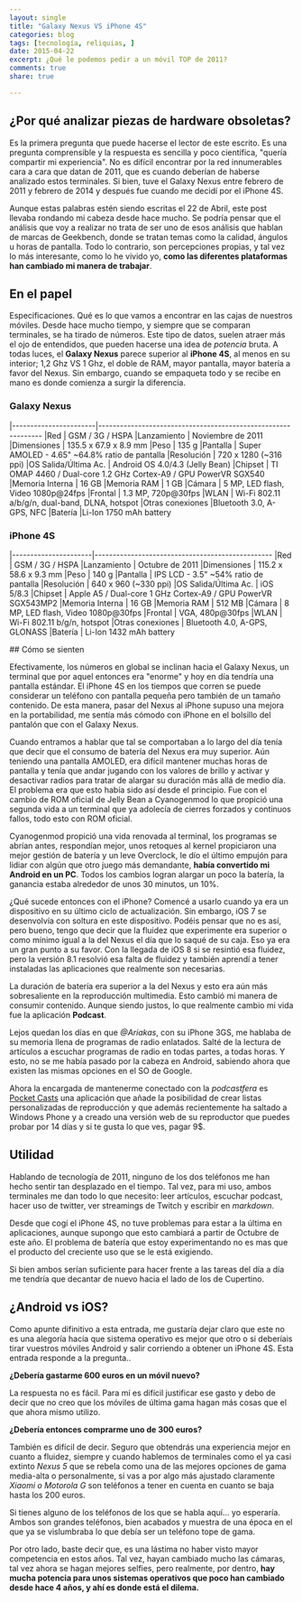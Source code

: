 ```yaml
---
layout: single
title: "Galaxy Nexus VS iPhone 4S"
categories: blog
tags: [tecnología, reliquias, ]
date: 2015-04-22
excerpt: ¿Qué le podemos pedir a un móvil TOP de 2011?
comments: true
share: true

---
```


## ¿Por qué analizar piezas de hardware obsoletas?

Es la primera pregunta que puede hacerse el lector de este escrito. Es una pregunta comprensible y la respuesta es sencilla y poco científica, "quería compartir mi experiencia". No es difícil encontrar por la red innumerables cara a cara que datan de 2011, que es cuando deberían de haberse analizado estos terminales. Si bien, tuve el Galaxy Nexus entre febrero de 2011 y febrero de 2014 y después fue cuando me decidí por el iPhone 4S.

Aunque estas palabras estén siendo escritas el 22 de Abril, este post llevaba rondando mi cabeza desde hace mucho. Se podría pensar que el análisis que voy a realizar no trata de ser uno de esos análisis que hablan de marcas de Geekbench, donde se tratan temas como la calidad, ángulos u horas de pantalla. Todo lo contrario, son percepciones propias, y tal vez lo más interesante, como lo he vivido yo, **como las diferentes plataformas han cambiado mi manera de trabajar**.

## En el papel

Especificaciones. Qué es lo que vamos a encontrar en las cajas de nuestros móviles. Desde hace mucho tiempo, y siempre que se comparan terminales, se ha tirado de números. Este tipo de datos, suelen atraer más el ojo de entendidos, que pueden hacerse una idea de *potencia* bruta. A todas luces, el **Galaxy Nexus** parece superior al **iPhone 4S**, al menos en su interior; 1,2 Ghz VS 1 Ghz, el doble de RAM, mayor pantalla, mayor batería a favor del Nexus. Sin embargo, cuando se empaqueta todo y se recibe en mano es donde comienza a surgir la diferencia.

### Galaxy Nexus

|-----------------------|--------------------------------------------------------------
|Red                    | GSM / 3G / HSPA
|Lanzamiento            | Noviembre de 2011
|Dimensiones            | 135.5 x 67.9 x 8.9 mm
|Peso                   | 135 g
|Pantalla               | Super AMOLED - 4.65" ~64.8% ratio de pantalla
|Resolución             | 720 x 1280 (~316 ppi)
|OS Salida/Última Ac.   | Android OS 4.0/4.3 (Jelly Bean)
|Chipset                | TI OMAP 4460 / Dual-core 1.2 GHz Cortex-A9 / GPU PowerVR SGX540
|Memoria Interna        | 16 GB
|Memoria RAM            | 1 GB
|Cámara                 | 5 MP, LED flash, Video 1080p@24fps
|Frontal                | 1.3 MP, 720p@30fps
|WLAN                   | Wi-Fi 802.11 a/b/g/n, dual-band, DLNA, hotspot
|Otras conexiones       |Bluetooth 3.0, A-GPS, NFC
|Batería                |Li-Ion 1750 mAh battery

### iPhone 4S

|----------------------|-------------------------------------------------
|Red                   | GSM / 3G / HSPA
|Lanzamiento           |  Octubre de 2011
|Dimensiones           |  115.2 x 58.6 x 9.3 mm
|Peso                  |  140 g
|Pantalla              |  IPS LCD - 3.5" ~54% ratio de pantalla
|Resolución            |  640 x 960 (~330 ppi)
|OS Salida/Última Ac.  |  iOS 5/8.3
|Chipset               |  Apple A5 / Dual-core 1 GHz Cortex-A9 / GPU PowerVR SGX543MP2
|Memoria Interna       | 16 GB
|Memoria RAM           |  512 MB
|Cámara                |  8 MP, LED flash, Video 1080p@30fps
|Frontal               |  VGA, 480p@30fps
|WLAN                  |  Wi-Fi 802.11 b/g/n, hotspot
|Otras conexiones      |  Bluetooth 4.0, A-GPS, GLONASS
|Batería               |  Li-Ion 1432 mAh battery


## Cómo se sienten

Efectivamente, los números en global se inclinan hacia el Galaxy Nexus, un terminal que por aquel entonces era "enorme" y hoy en día tendría una pantalla estándar. El iPhone 4S en los tiempos que corren se puede considerar un teléfono con pantalla pequeña pero también de un tamaño contenido. De esta manera, pasar del Nexus al iPhone supuso una mejora en la portabilidad, me sentía más cómodo con iPhone en el bolsillo del pantalón que con el Galaxy Nexus.

Cuando entramos a hablar que tal se comportaban a lo largo del día tenía que decir que el consumo de batería del Nexus era muy superior. Aún teniendo una pantalla AMOLED, era difícil mantener muchas horas de pantalla y tenía que andar jugando con los valores de brillo y activar y desactivar radios para tratar de alargar su duración más allá de medio día. El problema era que esto había sido así desde el principio. Fue con el cambio de ROM oficial de Jelly Bean a Cyanogenmod lo que propició una segunda vida a un terminal que ya adolecía de cierres forzados y continuos fallos, todo esto con ROM oficial.

Cyanogenmod propició una vida renovada al terminal, los programas se abrían antes, respondían mejor, unos retoques al kernel propiciaron una mejor gestión de batería y un leve Overclock, le dío el último empujón para lidiar con algún que otro juego más demandante, **había convertido mi Android en un PC**. Todos los cambios logran alargar un poco la batería, la ganancia estaba alrededor de unos 30 minutos, un 10%.

¿Qué sucede entonces con el iPhone? Comencé a usarlo cuando ya era un dispositivo en su último ciclo de actualización. Sin embargo, iOS 7 se desenvolvía con soltura en este dispositivo. Podéis pensar que no es así, pero bueno, tengo que decir que la fluidez que experimente era superior o como mínimo igual a la del Nexus el día que lo saqué de su caja. Eso ya era un gran punto a su favor. Con la llegada de iOS 8 si se resintió esa fluidez, pero la versión 8.1 resolvió esa falta de fluidez y también aprendí a tener instaladas las aplicaciones que realmente son necesarias.

La duración de batería era superior a la del Nexus y esto era aún más sobresaliente en la reproducción multimedia. Esto cambió mi manera de consumir contenido. Aunque siendo justos, lo que realmente cambio mi vida fue la aplicación **Podcast**.

Lejos quedan los días en que *@Ariakas*, con su iPhone 3GS, me hablaba de su memoria llena de programas de radio enlatados. Salté de la lectura de artículos a escuchar programas de radio en todas partes, a todas horas. Y esto, no se me había pasado por la cabeza en Android, sabiendo ahora que existen las mismas opciones en el SO de Google.

Ahora la encargada de mantenerme conectado con la *podcastfera* es [Pocket Casts][casts] una aplicación que añade la posibilidad de crear listas personalizadas de reproducción y que además recientemente ha saltado a Windows Phone y a creado una versión web de su reproductor que puedes probar por 14 días y si te gusta lo que ves, pagar 9$.

## Utilidad

Hablando de tecnología de 2011, ninguno de los dos teléfonos me han hecho sentir tan desplazado en el tiempo. Tal vez, para mi uso, ambos terminales me dan todo lo que necesito: leer artículos, escuchar podcast, hacer uso de twitter, ver streamings de Twitch y escribir en *markdown*.

Desde que cogí el iPhone 4S, no tuve problemas para estar a la última en aplicaciones, aunque supongo que esto cambiará a partir de Octubre de este año. El problema de batería que estoy experimentando no es mas que el producto del creciente uso que se le está exigiendo.

Si bien ambos serían suficiente para hacer frente a las tareas del día a día me tendría que decantar de nuevo hacia el lado de los de Cupertino.

## ¿Android vs iOS?

Como apunte difinitivo a esta entrada, me gustaría dejar claro que este no es una alegoría hacía que sistema operativo es mejor que otro o si deberíais tirar vuestros móviles Android y salir corriendo a obtener un iPhone 4S. Esta entrada responde a la pregunta..

**¿Debería gastarme 600 euros en un móvil nuevo?**

La respuesta no es fácil. Para mí es difícil justificar ese gasto y debo de decir que no creo que los móviles de última gama hagan más cosas que el que ahora mismo utilizo.

**¿Debería entonces comprarme uno de 300 euros?**

También es difícil de decir. Seguro que obtendrás una experiencia mejor en cuanto a fluidez, siempre y cuando hablemos de terminales como el ya casi extinto *Nexus 5* que se rebela como una de las mejores opciones de gama media-alta o personalmente, si vas a por algo más ajustado claramente *Xiaomi o Motorola G* son teléfonos a tener en cuenta en cuanto se baja hasta los 200 euros.

Si tienes alguno de los teléfonos de los que se habla aquí... yo esperaría. Ambos son grandes teléfonos, bien acabados y muestra de una época en el que ya se vislumbraba lo que debía ser un teléfono tope de gama.

Por otro lado, baste decir que, es una lástima no haber visto mayor competencia en estos años. Tal vez, hayan cambiado mucho las cámaras, tal vez ahora se hagan mejores selfies, pero realmente, por dentro, **hay mucha potencia para unos sistemas operativos que poco han cambiado desde hace 4 años, y ahí es donde está el dilema.**





[casts]: http://www.shiftyjelly.com/android/pocketcasts

